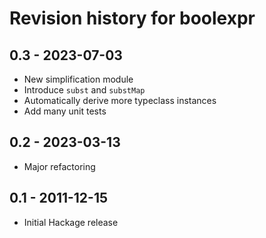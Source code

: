 # Revision history for boolexpr

## **0.3** - 2023-07-03

* New simplification module
* Introduce `subst` and `substMap`
* Automatically derive more typeclass instances
* Add many unit tests

## **0.2** - 2023-03-13

* Major refactoring

## **0.1** - 2011-12-15

* Initial Hackage release
